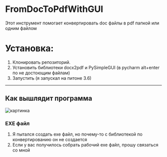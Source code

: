 # FromDocToPdfWithGUI
Этот инструмент помогает конвертировать doc файлы в pdf папкой или одним файлом
# Установка:
1. Клонировать репозиторий.
2. Установить библиотеки docx2pdf и PySimpleGUI (в pycharm alt+enter по не достоющим файлам)
3. Запустить (я запускал на питоне 3.6)
____
## Как вышлядит программа
![картинка](https://i.paste.pics/593fd0315c785e7906c51645e1850803.png?trs=c20137f25a53302b144519b0e21925df54abd0e15535cb9adb257e6f8fe460b7)
### EXE файл 
1. Я пытался создать exe файл, но почему-то с библиотекой по конвертированию он не создается
2. Если у вас получилось собрать рабочий exe файл, прошу связаться со мной
